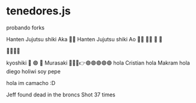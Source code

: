 # tenedores.js
probando forks


Hanten Jujutsu shiki Aka 🫸🔴 Hanten Jujutsu shiki Ao 🫸🔵 🫸🔵 🔴 🫷

🔵🫸🫷🔴

kyoshiki 🫳 🟣 🫴 Murasaki 🫰🤞🤌👉🟣🟣🟣🟣🟣
hola Cristian
hola Makram
hola diego
holiwi soy pepe

hola im camacho :D

Jeff found dead in the broncs
Shot 37 times

